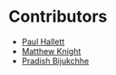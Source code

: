 # Contributors

- [Paul Hallett](https://github.com/phalt)
- [Matthew Knight](https://github.com/matthewknight)
- [Pradish Bijukchhe](https://github.com/pradishb)
